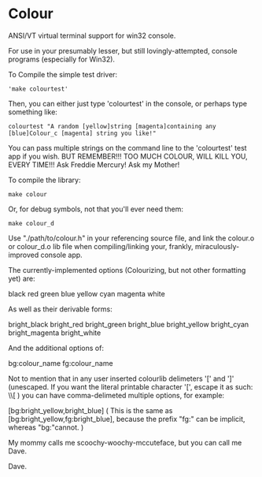 # Colour

ANSI/VT virtual terminal support for win32 console.

For use in your presumably lesser, but still lovingly-attempted, console programs (especially for Win32).

To Compile the simple test driver:

	'make colourtest'

Then, you can either just type 'colourtest' in the console, or perhaps type something like:

	colourtest "A random [yellow]string [magenta]containing any [blue]Colour_c [magenta] string you like!"

You can pass multiple strings on the command line to the 'colourtest' test app if you wish. BUT REMEMBER!!! TOO MUCH COLOUR, WILL KILL YOU, EVERY TIME!!! Ask Freddie Mercury! Ask my Mother!

To compile the library:

	make colour

Or, for debug symbols, not that you'll ever need them:

	make colour_d

Use "./path/to/colour.h" in your referencing source file, and link the colour.o or colour_d.o lib file when compiling/linking your, frankly, miraculously-improved console app.


The currently-implemented options (Colourizing, but not other formatting yet) are:

black
red
green
blue
yellow
cyan
magenta
white

As well as their derivable forms:

bright_black
bright_red
bright_green
bright_blue
bright_yellow
bright_cyan
bright_magenta
bright_white

And the additional options of:

bg:colour_name
fg:colour_name


Not to mention that in any user inserted colourlib delimeters '[' and ']' (unescaped. If you want the literal printable character '[', escape it as such: \\\\[ ) you can have comma-delimeted multiple options, for example:

[bg:bright_yellow,bright_blue] ( This is the same as [bg:bright_yellow,fg:bright_blue], because the prefix "fg:" can be implicit, whereas "bg:"cannot. )

My mommy calls me scoochy-woochy-mccuteface, but you can call me Dave.


Dave.
